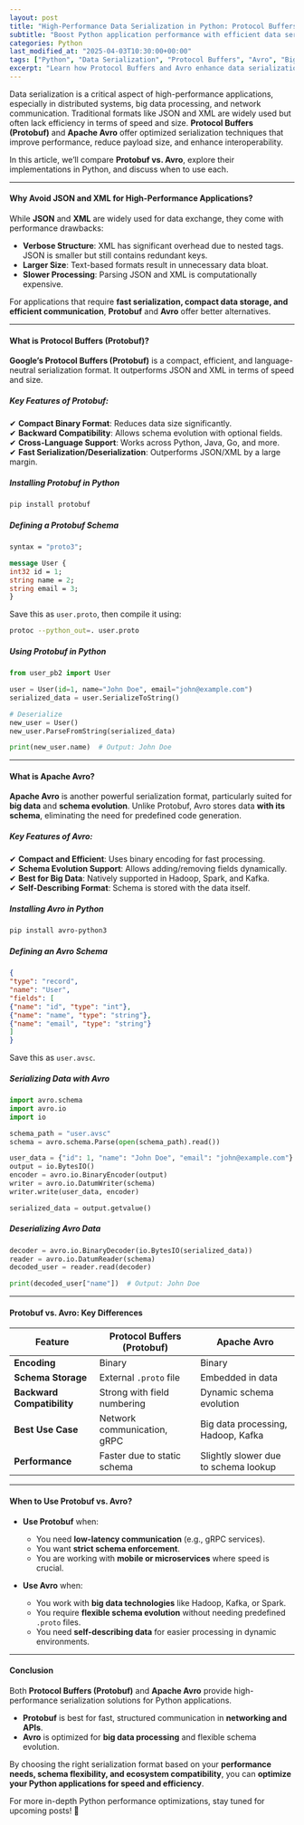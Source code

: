 ```yaml
---
layout: post
title: "High-Performance Data Serialization in Python: Protocol Buffers and Avro"
subtitle: "Boost Python application performance with efficient data serialization using Protocol Buffers and Avro"
categories: Python
last_modified_at: "2025-04-03T10:30:00+00:00"
tags: ["Python", "Data Serialization", "Protocol Buffers", "Avro", "Big Data", "Performance Optimization"]
excerpt: "Learn how Protocol Buffers and Avro enhance data serialization in Python for high-performance applications, reducing size and improving efficiency."
---
```

Data serialization is a critical aspect of high-performance applications, especially in distributed systems, big data processing, and network communication. Traditional formats like JSON and XML are widely used but often lack efficiency in terms of speed and size. **Protocol Buffers (Protobuf)** and **Apache Avro** offer optimized serialization techniques that improve performance, reduce payload size, and enhance interoperability.

In this article, we’ll compare **Protobuf vs. Avro**, explore their implementations in Python, and discuss when to use each.

---

#### Why Avoid JSON and XML for High-Performance Applications?

While **JSON** and **XML** are widely used for data exchange, they come with performance drawbacks:

- **Verbose Structure**: XML has significant overhead due to nested tags. JSON is smaller but still contains redundant keys.
- **Larger Size**: Text-based formats result in unnecessary data bloat.
- **Slower Processing**: Parsing JSON and XML is computationally expensive.

For applications that require **fast serialization, compact data storage, and efficient communication**, **Protobuf** and **Avro** offer better alternatives.

---

#### What is Protocol Buffers (Protobuf)?

**Google’s Protocol Buffers (Protobuf)** is a compact, efficient, and language-neutral serialization format. It outperforms JSON and XML in terms of speed and size.

##### Key Features of Protobuf:
✔ **Compact Binary Format**: Reduces data size significantly.  
✔ **Backward Compatibility**: Allows schema evolution with optional fields.  
✔ **Cross-Language Support**: Works across Python, Java, Go, and more.  
✔ **Fast Serialization/Deserialization**: Outperforms JSON/XML by a large margin.

##### Installing Protobuf in Python

```sh  
pip install protobuf  
```

##### Defining a Protobuf Schema

```proto  
syntax = "proto3";

message User {  
int32 id = 1;  
string name = 2;  
string email = 3;  
}  
```

Save this as `user.proto`, then compile it using:

```sh  
protoc --python_out=. user.proto  
```

##### Using Protobuf in Python

```python  
from user_pb2 import User

user = User(id=1, name="John Doe", email="john@example.com")  
serialized_data = user.SerializeToString()

# Deserialize
new_user = User()  
new_user.ParseFromString(serialized_data)

print(new_user.name)  # Output: John Doe  
```

---

#### What is Apache Avro?

**Apache Avro** is another powerful serialization format, particularly suited for **big data** and **schema evolution**. Unlike Protobuf, Avro stores data **with its schema**, eliminating the need for predefined code generation.

##### Key Features of Avro:
✔ **Compact and Efficient**: Uses binary encoding for fast processing.  
✔ **Schema Evolution Support**: Allows adding/removing fields dynamically.  
✔ **Best for Big Data**: Natively supported in Hadoop, Spark, and Kafka.  
✔ **Self-Describing Format**: Schema is stored with the data itself.

##### Installing Avro in Python

```sh  
pip install avro-python3  
```

##### Defining an Avro Schema

```json  
{  
"type": "record",  
"name": "User",  
"fields": [  
{"name": "id", "type": "int"},  
{"name": "name", "type": "string"},  
{"name": "email", "type": "string"}  
]  
}  
```

Save this as `user.avsc`.

##### Serializing Data with Avro

```python  
import avro.schema  
import avro.io  
import io

schema_path = "user.avsc"  
schema = avro.schema.Parse(open(schema_path).read())

user_data = {"id": 1, "name": "John Doe", "email": "john@example.com"}  
output = io.BytesIO()  
encoder = avro.io.BinaryEncoder(output)  
writer = avro.io.DatumWriter(schema)  
writer.write(user_data, encoder)

serialized_data = output.getvalue()  
```

##### Deserializing Avro Data

```python  
decoder = avro.io.BinaryDecoder(io.BytesIO(serialized_data))  
reader = avro.io.DatumReader(schema)  
decoded_user = reader.read(decoder)

print(decoded_user["name"])  # Output: John Doe  
```

---

#### Protobuf vs. Avro: Key Differences

| Feature           | Protocol Buffers (Protobuf) | Apache Avro |
|------------------|--------------------------|------------|
| **Encoding**     | Binary                    | Binary     |
| **Schema Storage** | External `.proto` file   | Embedded in data |
| **Backward Compatibility** | Strong with field numbering | Dynamic schema evolution |
| **Best Use Case** | Network communication, gRPC | Big data processing, Hadoop, Kafka |
| **Performance** | Faster due to static schema | Slightly slower due to schema lookup |

---

#### When to Use Protobuf vs. Avro?

- **Use Protobuf** when:
  - You need **low-latency communication** (e.g., gRPC services).
  - You want **strict schema enforcement**.
  - You are working with **mobile or microservices** where speed is crucial.

- **Use Avro** when:
  - You work with **big data technologies** like Hadoop, Kafka, or Spark.
  - You require **flexible schema evolution** without needing predefined `.proto` files.
  - You need **self-describing data** for easier processing in dynamic environments.

---

#### Conclusion

Both **Protocol Buffers (Protobuf)** and **Apache Avro** provide high-performance serialization solutions for Python applications.

- **Protobuf** is best for fast, structured communication in **networking and APIs**.
- **Avro** is optimized for **big data processing** and flexible schema evolution.

By choosing the right serialization format based on your **performance needs, schema flexibility, and ecosystem compatibility**, you can **optimize your Python applications for speed and efficiency**.

For more in-depth Python performance optimizations, stay tuned for upcoming posts! 🚀  
